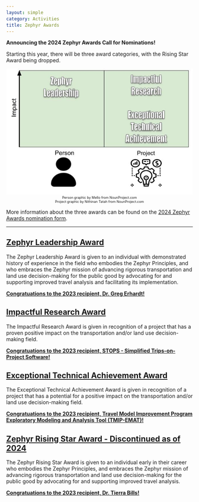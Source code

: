 ```yaml
---
layout: simple
category: Activities
title: Zephyr Awards
---
```


**Announcing the 2024 Zephyr Awards Call for Nominations!**

Starting this year, there will be three award categories, with the Rising Star Award being dropped.

<p style="text-align:center; font-size:9px">
<img src="/img/zephyr-awards-diagram.png" alt="A rectangle in which the horizonal axis split into two parts labelled Person and Project. The vertical axis is labeled Impact. Three types of awards are depicted in the rectangle as text: The Person award is Zephyr Leadership. The lower impact Project award is Exceptional Technical Achievement. The higher impact Project award is Impactful Research.">
<br />
Person graphic by Mello from NounProject.com<br />
Project graphic by Nithinan Tatah from NounProject.com
</p>

More information about the three awards can be found on the [2024 Zephyr Awards nomination form](https://forms.gle/SiBMUwWLeSPYvmxWA).

<hr />

## [Zephyr Leadership Award](/leadership-award)

The Zephyr Leadership Award is given to an individual with demonstrated history of experience in the field who embodies the Zephyr Principles, and who embraces the Zephyr mission of advancing rigorous transportation and land use decision-making for the public good by advocating for and supporting improved travel analysis and facilitating its implementation.

**[Congratuations to the 2023 recipient, Dr. Greg Erhardt!](/leadership-award)**

## [Impactful Research Award](/impactful-research-award)

The Impactful Research Award is given in recognition of a project that has a proven positive impact on the transportation and/or land use decision-making field.

**[Congratuations to the 2023 recipient, STOPS - Simplified Trips-on-Project Software!](/impactful-research-award)**

## [Exceptional Technical Achievement Award](/technical-achievement-award)

The Exceptional Technical Achievement Award is given in recognition of a project that has a potential for a positive impact on the transportation and/or land use decision-making field.

**[Congratuations to the 2023 recipient, Travel Model Improvement Program Exploratory Modeling and Analysis Tool (TMIP-EMAT)!](/technical-achievement-award)**


## [Zephyr Rising Star Award - Discontinued as of 2024](/rising-star-award)

The Zephyr Rising Star Award is given to an individual early in their career who embodies the Zephyr Principles, and embraces the Zephyr mission of advancing rigorous transportation and land use decision-making for the public good by advocating for and supporting improved travel analysis. 

**[Congratuations to the 2023 recipient, Dr. Tierra Bills!](/rising-star-award)**

